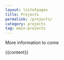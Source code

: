 ```yaml
---
layout: listofpages
title: Projects
permalink: /projects/
category: projects
tag: main-projects
---
```


More information to come

{{content}}
